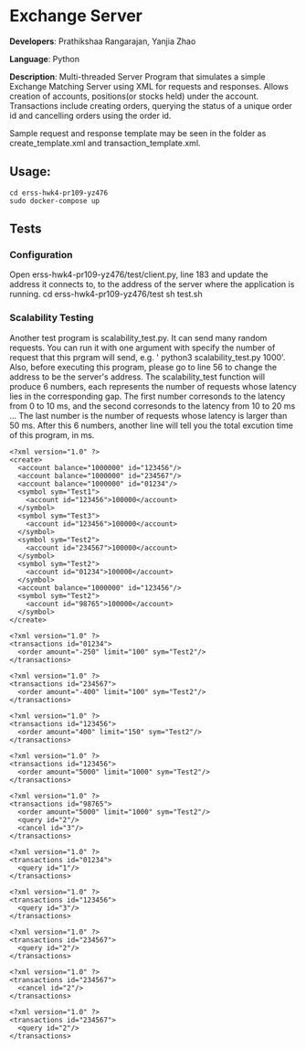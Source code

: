 Exchange Server
===============
**Developers**:   Prathikshaa Rangarajan, Yanjia Zhao

**Language**:     Python

**Description**:  Multi-threaded Server Program that simulates a simple Exchange Matching Server using XML for requests and responses. Allows creation of accounts, positions(or stocks held) under the account. Transactions include creating orders, querying the status of a unique order id and cancelling orders using the order id.

Sample request and response template may be seen in the <test> folder as create_template.xml and transaction_template.xml.

**Usage:**
----------
    cd erss-hwk4-pr109-yz476
    sudo docker-compose up

## Tests
### Configuration

Open erss-hwk4-pr109-yz476/test/client.py, line 183 and update the address it connects to, to the address of the server where the application is running.
    cd erss-hwk4-pr109-yz476/test
    sh test.sh

### Scalability Testing
Another test program is scalability_test.py. It can send many random requests. You can run it with one argument with specify the number of request that this prgram will send, e.g. ' python3 scalability_test.py 1000'. Also, before executing this program, please go to line 56 to change the address to be the server's address.
The scalability_test function will produce 6 numbers, each represents the number of requests whose latency lies in the corresponding gap.
The first number corresonds to the latency from 0 to 10 ms, and the second corresonds to the latency from 10 to 20 ms ... The last number is the number of requests whose latency is larger than 50 ms. 
After this 6 numbers, another line will tell you the total excution time of this program, in ms.

    <?xml version="1.0" ?>
    <create>
      <account balance="1000000" id="123456"/>
      <account balance="1000000" id="234567"/>
      <account balance="1000000" id="01234"/>
      <symbol sym="Test1">
        <account id="123456">100000</account>
      </symbol>
      <symbol sym="Test3">
        <account id="123456">100000</account>
      </symbol>
      <symbol sym="Test2">
        <account id="234567">100000</account>
      </symbol>
      <symbol sym="Test2">
        <account id="01234">100000</account>
      </symbol>
      <account balance="1000000" id="123456"/>
      <symbol sym="Test2">
        <account id="98765">100000</account>
      </symbol>
    </create>

    <?xml version="1.0" ?>
    <transactions id="01234">
      <order amount="-250" limit="100" sym="Test2"/>
    </transactions>

    <?xml version="1.0" ?>
    <transactions id="234567">
      <order amount="-400" limit="100" sym="Test2"/>
    </transactions>

    <?xml version="1.0" ?>
    <transactions id="123456">
      <order amount="400" limit="150" sym="Test2"/>
    </transactions>

    <?xml version="1.0" ?>
    <transactions id="123456">
      <order amount="5000" limit="1000" sym="Test2"/>
    </transactions>

    <?xml version="1.0" ?>
    <transactions id="98765">
      <order amount="5000" limit="1000" sym="Test2"/>
      <query id="2"/>
      <cancel id="3"/>
    </transactions>

    <?xml version="1.0" ?>
    <transactions id="01234">
      <query id="1"/>
    </transactions>

    <?xml version="1.0" ?>
    <transactions id="123456">
      <query id="3"/>
    </transactions>

    <?xml version="1.0" ?>
    <transactions id="234567">
      <query id="2"/>
    </transactions>

    <?xml version="1.0" ?>
    <transactions id="234567">
      <cancel id="2"/>
    </transactions>

    <?xml version="1.0" ?>
    <transactions id="234567">
      <query id="2"/>
    </transactions>
